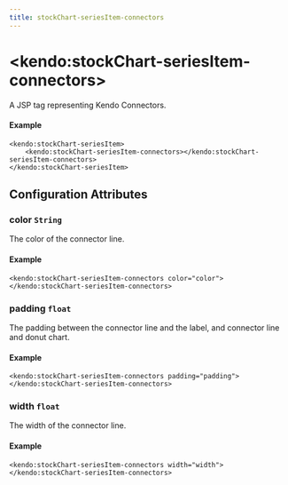 ```yaml
---
title: stockChart-seriesItem-connectors
---
```


# \<kendo:stockChart-seriesItem-connectors\>
A JSP tag representing Kendo Connectors.

#### Example
    <kendo:stockChart-seriesItem>
        <kendo:stockChart-seriesItem-connectors></kendo:stockChart-seriesItem-connectors>
    </kendo:stockChart-seriesItem>


## Configuration Attributes


### color `String`

The color of the connector line.

#### Example
    <kendo:stockChart-seriesItem-connectors color="color">
    </kendo:stockChart-seriesItem-connectors>



### padding `float`

The padding between the connector line and the label, and connector line and donut chart.

#### Example
    <kendo:stockChart-seriesItem-connectors padding="padding">
    </kendo:stockChart-seriesItem-connectors>



### width `float`

The width of the connector line.

#### Example
    <kendo:stockChart-seriesItem-connectors width="width">
    </kendo:stockChart-seriesItem-connectors>


